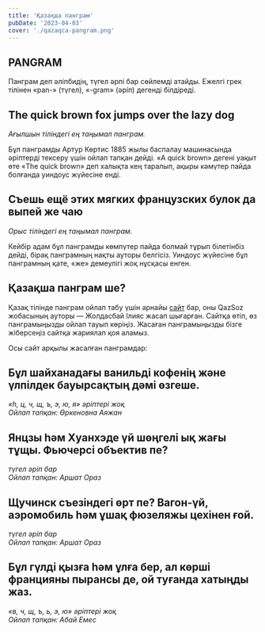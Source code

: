 ```yaml
---
title: 'Қазақша панграм'
pubDate: '2023-04-03'
cover: './qazaqca-pangram.png'
---
```


## PANGRAM
Панграм деп әліпбидің, түгел әрпі бар сөйлемді атайды. Ежелгі грек тілінен «pan-» (түгел), «-gram» (әріп) дегенді білдіреді.

## The quick brown fox jumps over the lazy dog
<em>Ағылшын тіліндегі ең таңымал панграм.</em>

Бұл панграмды Артур Көртис 1885 жылы баспалау машинасында әріптерді тексеру үшін ойлап тапқан дейді. «A quick brown» дегені уақыт өте «The quick brown» деп халықта кең таралып, ақыры кәмүтер пайда болғанда уиндоус жүйесіне енді.

## Съешь ещё этих мягких французских булок да выпей же чаю
<em>Орыс тіліндегі ең таңымал панграм.</em>

Кейбір адам бұл панграмды көмпүтер пайда болмай тұрып білетінбіз дейді, бірақ панграмның нақты ауторы белгісіз. Уиндоус жүйесіне бұл панграмның қате, «же» демеулігі жоқ нұсқасы енген.

## Қазақша панграм ше?
Қазақ тілінде панграм ойлап табу үшін арнайы <a href="https://qazpangram.web.app/" target="_blank" rel="noopener noreferrer">сайт</a> бар, оны QazSoz жобасының ауторы — Жолдасбай Ілияс жасап шығарған. Сайтқа өтіп, өз панграмыңызды ойлап тауып көріңіз. Жасаған панграмыңызды бізге жіберсеңіз сайтқа жариялап қоя аламыз.

Осы сайт арқылы жасалған панграмдар:

## Бұл шайханадағы ванильді кофенің және үлпілдек бауырсақтың дәмі өзгеше.
<em>«һ, ц, ч, щ, ъ, э, ю, я» әріптері жоқ  
Ойлап тапқан: Өркеновна Аяжан
</em>

## Янцзы һәм Хуанхэде үй шөңгелі ық жағы тұщы. Фьючерсі объектив пе?
<em>түгел әріп бар  
Ойлап тапқан: Аршат Ораз</em>

## Щучинск съезіндегі өрт пе? Вагон-үй, аэромобиль һәм ұшақ фюзеляжы цехінен ғой.
<em>түгел әріп бар  
Ойлап тапқан: Аршат Ораз
</em>

## Бұл гүлді қызға һәм ұлға бер, ал көрші францияны пырансы де, ой туғанда хатыңды жаз.
<em>«в, ч, щ, ъ, ь, э, ю» әріптері жоқ  
Ойлап тапқан: Абай Емес</em>